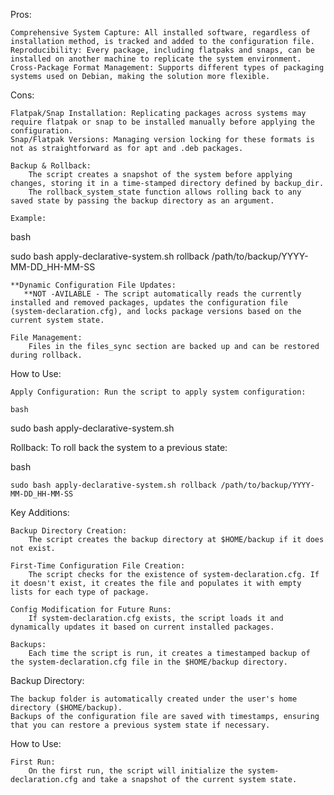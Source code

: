 Pros:

    Comprehensive System Capture: All installed software, regardless of installation method, is tracked and added to the configuration file.
    Reproducibility: Every package, including flatpaks and snaps, can be installed on another machine to replicate the system environment.
    Cross-Package Format Management: Supports different types of packaging systems used on Debian, making the solution more flexible.

Cons:

    Flatpak/Snap Installation: Replicating packages across systems may require flatpak or snap to be installed manually before applying the configuration.
    Snap/Flatpak Versions: Managing version locking for these formats is not as straightforward as for apt and .deb packages.

    Backup & Rollback:
        The script creates a snapshot of the system before applying changes, storing it in a time-stamped directory defined by backup_dir.
        The rollback_system_state function allows rolling back to any saved state by passing the backup directory as an argument.

    Example:

bash

sudo bash apply-declarative-system.sh rollback /path/to/backup/YYYY-MM-DD_HH-MM-SS

    **Dynamic Configuration File Updates:
       **NOT -AVILABLE - The script automatically reads the currently installed and removed packages, updates the configuration file (system-declaration.cfg), and locks package versions based on the current system state.

    File Management:
        Files in the files_sync section are backed up and can be restored during rollback.

How to Use:

    Apply Configuration: Run the script to apply system configuration:

    bash

sudo bash apply-declarative-system.sh

Rollback: To roll back the system to a previous state:

bash

    sudo bash apply-declarative-system.sh rollback /path/to/backup/YYYY-MM-DD_HH-MM-SS


Key Additions:

    Backup Directory Creation:
        The script creates the backup directory at $HOME/backup if it does not exist.

    First-Time Configuration File Creation:
        The script checks for the existence of system-declaration.cfg. If it doesn't exist, it creates the file and populates it with empty lists for each type of package.

    Config Modification for Future Runs:
        If system-declaration.cfg exists, the script loads it and dynamically updates it based on current installed packages.

    Backups:
        Each time the script is run, it creates a timestamped backup of the system-declaration.cfg file in the $HOME/backup directory.

Backup Directory:

    The backup folder is automatically created under the user's home directory ($HOME/backup).
    Backups of the configuration file are saved with timestamps, ensuring that you can restore a previous system state if necessary.

How to Use:

    First Run:
        On the first run, the script will initialize the system-declaration.cfg and take a snapshot of the current system state.
